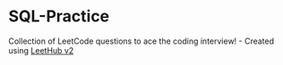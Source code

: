 # SQL-Practice
Collection of LeetCode questions to ace the coding interview! - Created using [LeetHub v2](https://github.com/arunbhardwaj/LeetHub-2.0)
